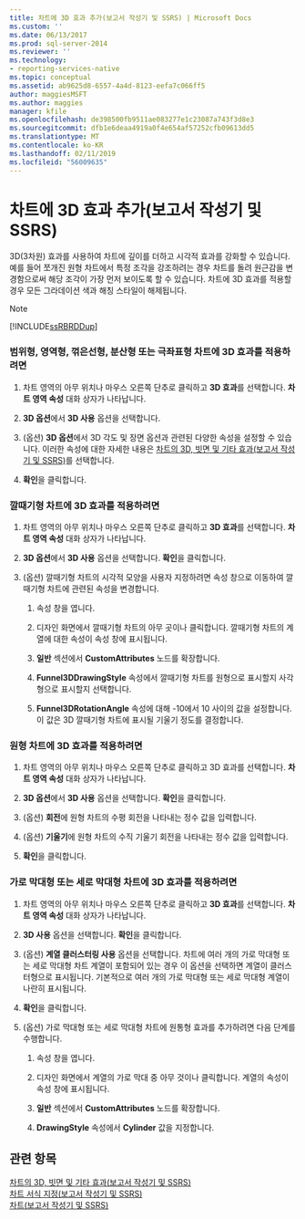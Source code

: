 ```yaml
---
title: 차트에 3D 효과 추가(보고서 작성기 및 SSRS) | Microsoft Docs
ms.custom: ''
ms.date: 06/13/2017
ms.prod: sql-server-2014
ms.reviewer: ''
ms.technology:
- reporting-services-native
ms.topic: conceptual
ms.assetid: ab9625d8-6557-4a4d-8123-eefa7c066ff5
author: maggiesMSFT
ms.author: maggies
manager: kfile
ms.openlocfilehash: de398500fb9511ae083277e1c23087a743f3d8e3
ms.sourcegitcommit: dfb1e6deaa4919a0f4e654af57252cfb09613dd5
ms.translationtype: MT
ms.contentlocale: ko-KR
ms.lasthandoff: 02/11/2019
ms.locfileid: "56009635"
---
```

# <a name="add-3d-effects-to-a-chart-report-builder-and-ssrs"></a>차트에 3D 효과 추가(보고서 작성기 및 SSRS)
  3D(3차원) 효과를 사용하여 차트에 깊이를 더하고 시각적 효과를 강화할 수 있습니다. 예를 들어 쪼개진 원형 차트에서 특정 조각을 강조하려는 경우 차트를 돌려 원근감을 변경함으로써 해당 조각이 가장 먼저 보이도록 할 수 있습니다. 차트에 3D 효과를 적용할 경우 모든 그라데이션 색과 해칭 스타일이 해제됩니다.  
  
> [!NOTE]  
>  [!INCLUDE[ssRBRDDup](../../includes/ssrbrddup-md.md)]  
  
### <a name="to-apply-3d-effects-to-a-range-area-line-scatter-or-polar-chart"></a>범위형, 영역형, 꺾은선형, 분산형 또는 극좌표형 차트에 3D 효과를 적용하려면  
  
1.  차트 영역의 아무 위치나 마우스 오른쪽 단추로 클릭하고 **3D 효과**를 선택합니다. **차트 영역 속성** 대화 상자가 나타납니다.  
  
2.  **3D 옵션**에서 **3D 사용** 옵션을 선택합니다.  
  
3.  (옵션) **3D 옵션**에서 3D 각도 및 장면 옵션과 관련된 다양한 속성을 설정할 수 있습니다. 이러한 속성에 대한 자세한 내용은 [차트의 3D, 빗면 및 기타 효과&#40;보고서 작성기 및 SSRS&#41;](chart-effects-3d-bevel-and-other-report-builder.md)를 선택합니다.  
  
4.  **확인**을 클릭합니다.  
  
### <a name="to-apply-3d-effects-to-a-funnel-chart"></a>깔때기형 차트에 3D 효과를 적용하려면  
  
1.  차트 영역의 아무 위치나 마우스 오른쪽 단추로 클릭하고 **3D 효과**를 선택합니다. **차트 영역 속성** 대화 상자가 나타납니다.  
  
2.  **3D 옵션**에서 **3D 사용** 옵션을 선택합니다. **확인**을 클릭합니다.  
  
3.  (옵션) 깔때기형 차트의 시각적 모양을 사용자 지정하려면 속성 창으로 이동하여 깔때기형 차트에 관련된 속성을 변경합니다.  
  
    1.  속성 창을 엽니다.  
  
    2.  디자인 화면에서 깔때기형 차트의 아무 곳이나 클릭합니다. 깔때기형 차트의 계열에 대한 속성이 속성 창에 표시됩니다.  
  
    3.  **일반** 섹션에서 **CustomAttributes** 노드를 확장합니다.  
  
    4.  **Funnel3DDrawingStyle** 속성에서 깔때기형 차트를 원형으로 표시할지 사각형으로 표시할지 선택합니다.  
  
    5.  **Funnel3DRotationAngle** 속성에 대해 -10에서 10 사이의 값을 설정합니다. 이 값은 3D 깔때기형 차트에 표시될 기울기 정도를 결정합니다.  
  
### <a name="to-apply-3d-effects-to-a-pie-chart"></a>원형 차트에 3D 효과를 적용하려면  
  
1.  차트 영역의 아무 위치나 마우스 오른쪽 단추로 클릭하고 3D 효과를 선택합니다. **차트 영역 속성** 대화 상자가 나타납니다.  
  
2.  **3D 옵션**에서 **3D 사용** 옵션을 선택합니다. **확인**을 클릭합니다.  
  
3.  (옵션) **회전**에 원형 차트의 수평 회전을 나타내는 정수 값을 입력합니다.  
  
4.  (옵션) **기울기**에 원형 차트의 수직 기울기 회전을 나타내는 정수 값을 입력합니다.  
  
5.  **확인**을 클릭합니다.  
  
### <a name="to-apply-3d-effects-to-a-bar-or-column-chart"></a>가로 막대형 또는 세로 막대형 차트에 3D 효과를 적용하려면  
  
1.  차트 영역의 아무 위치나 마우스 오른쪽 단추로 클릭하고 **3D 효과**를 선택합니다. **차트 영역 속성** 대화 상자가 나타납니다.  
  
2.  **3D 사용** 옵션을 선택합니다. **확인**을 클릭합니다.  
  
3.  (옵션) **계열 클러스터링 사용** 옵션을 선택합니다. 차트에 여러 개의 가로 막대형 또는 세로 막대형 차트 계열이 포함되어 있는 경우 이 옵션을 선택하면 계열이 클러스터형으로 표시됩니다. 기본적으로 여러 개의 가로 막대형 또는 세로 막대형 계열이 나란히 표시됩니다.  
  
4.  **확인**을 클릭합니다.  
  
5.  (옵션) 가로 막대형 또는 세로 막대형 차트에 원통형 효과를 추가하려면 다음 단계를 수행합니다.  
  
    1.  속성 창을 엽니다.  
  
    2.  디자인 화면에서 계열의 가로 막대 중 아무 것이나 클릭합니다. 계열의 속성이 속성 창에 표시됩니다.  
  
    3.  **일반** 섹션에서 **CustomAttributes** 노드를 확장합니다.  
  
    4.  **DrawingStyle** 속성에서 **Cylinder** 값을 지정합니다.  
  
## <a name="see-also"></a>관련 항목  
 [차트의 3D, 빗면 및 기타 효과&#40;보고서 작성기 및 SSRS&#41;](chart-effects-3d-bevel-and-other-report-builder.md)   
 [차트 서식 지정&#40;보고서 작성기 및 SSRS&#41;](formatting-a-chart-report-builder-and-ssrs.md)   
 [차트&#40;보고서 작성기 및 SSRS&#41;](charts-report-builder-and-ssrs.md)  
  
  
